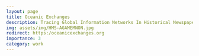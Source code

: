 ```yaml
---
layout: page
title: Oceanic Exchanges
description: Tracing Global Information Networks In Historical Newspaper Repositories 1840-1914
img: assets/img/HMS-AGAMEMNON.jpg
redirect: https:/oceanicexchanges.org
importance: 3
category: work
---
```

